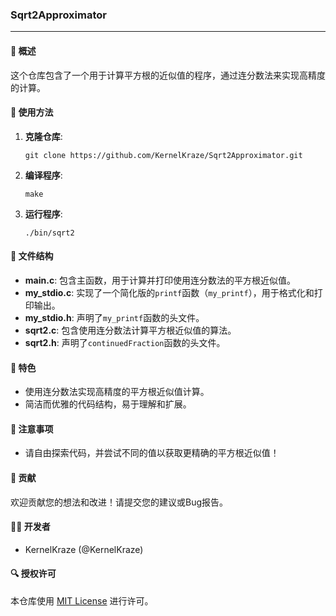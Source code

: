 ### Sqrt2Approximator

---

#### 🧮 概述

这个仓库包含了一个用于计算平方根的近似值的程序，通过连分数法来实现高精度的计算。

#### 🚀 使用方法

1. **克隆仓库**:

   ```
   git clone https://github.com/KernelKraze/Sqrt2Approximator.git
   ```

2. **编译程序**:

   ```
   make
   ```

3. **运行程序**:

   ```
   ./bin/sqrt2
   ```

#### 📄 文件结构

- **main.c**: 包含主函数，用于计算并打印使用连分数法的平方根近似值。
- **my_stdio.c**: 实现了一个简化版的`printf`函数（`my_printf`），用于格式化和打印输出。
- **my_stdio.h**: 声明了`my_printf`函数的头文件。
- **sqrt2.c**: 包含使用连分数法计算平方根近似值的算法。
- **sqrt2.h**: 声明了`continuedFraction`函数的头文件。

#### 🌟 特色

- 使用连分数法实现高精度的平方根近似值计算。
- 简洁而优雅的代码结构，易于理解和扩展。

#### 📝 注意事项

- 请自由探索代码，并尝试不同的值以获取更精确的平方根近似值！

#### 🚦 贡献

欢迎贡献您的想法和改进！请提交您的建议或Bug报告。

#### 👨‍💻 开发者

- KernelKraze (@KernelKraze)

#### 🔍 授权许可

本仓库使用 [MIT License](LICENSE) 进行许可。